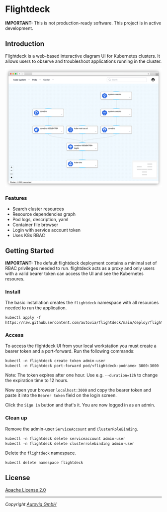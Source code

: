 # Flightdeck

**IMPORTANT:** This is not production-ready software. This project is in active development.

## Introduction

Flightdeck is a web-based interactive diagram UI for Kubernetes clusters. It allows users to observe and troubleshoot applications running in the cluster.

![Flightdeck UI](docs/images/flightdeck-ui.png)

### Features

* Search cluster resources
* Resource dependencies graph
* Pod logs, description, yaml
* Container file browser
* Login with service account token
* Uses K8s RBAC

## Getting Started

**IMPORTANT:** The default flightdeck deployment contains a minimal set of RBAC privileges needed to run. flightdeck acts as a proxy and only users with a valid bearer token can access the UI and see the Kubernetes resoures.

### Install

The basic installation creates the `flightdeck` namespace with all resources needed to run the application. 

```shell
kubectl apply -f https://raw.githubusercontent.com/autovia/flightdeck/main/deploy/flightdeck.latest.yaml
```

### Access

To access the flightdeck UI from your local workstation you must create a bearer token and a port-forward. Run the following commands:

```shell
kubectl -n flightdeck create token admin-user
kubectl -n flightdeck port-forward pod/<flightdeck-podname> 3000:3000
```

Note: The token expires after one hour. Use e.g. `--duration=12h` to change the expiration time to 12 hours.

Now open your browser `localhost:3000` and copy the bearer token and paste it into the `Bearer token` field on the login screen.

Click the `Sign in` button and that's it. You are now logged in as an admin.

### Clean up

Remove the admin-user `ServiceAccount` and `ClusterRoleBinding`.

```shell
kubectl -n flightdeck delete serviceaccount admin-user
kubectl -n flightdeck delete clusterrolebinding admin-user
```

Delete the `flightdeck` namespace.

```shell
kubectl delete namespace flightdeck
```

## License

[Apache License 2.0](https://github.com/autovia/flightdeck/blob/master/LICENSE)

----
_Copyright [Autovia GmbH](https://autovia.io)_
